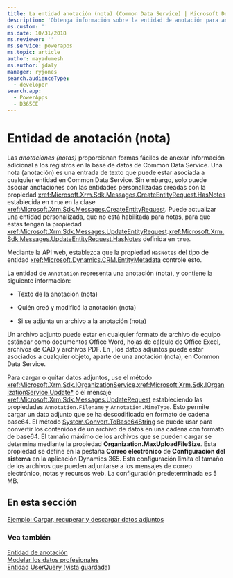 ```yaml
---
title: La entidad anotación (nota) (Common Data Service) | Microsoft Docs
description: 'Obtenga información sobre la entidad de anotación para anexar información adicional a cualquier registro en la base de datos. La entidad de anotación representa una anotación y contiene el texto de la anotación, quién creó y modificó la anotación, y si hay un archivo vinculado a la anotación.'
ms.custom: ''
ms.date: 10/31/2018
ms.reviewer: ''
ms.service: powerapps
ms.topic: article
author: mayadumesh
ms.author: jdaly
manager: ryjones
search.audienceType:
  - developer
search.app:
  - PowerApps
  - D365CE
---
```

# <a name="annotation-note-entity"></a>Entidad de anotación (nota)

Las *anotaciones (notas)* proporcionan formas fáciles de anexar información adicional a los registros en la base de datos de Common Data Service. Una nota (anotación) es una entrada de texto que puede estar asociada a cualquier entidad en Common Data Service. Sin embargo, solo puede asociar anotaciones con las entidades personalizadas creadas con la propiedad <xref:Microsoft.Xrm.Sdk.Messages.CreateEntityRequest.HasNotes> establecida en `true` en la clase <xref:Microsoft.Xrm.Sdk.Messages.CreateEntityRequest>. Puede actualizar una entidad personalizada, que no está habilitada para notas, para que estas tengan la propiedad <xref:Microsoft.Xrm.Sdk.Messages.UpdateEntityRequest>.<xref:Microsoft.Xrm.Sdk.Messages.UpdateEntityRequest.HasNotes> definida en `true`.  

Mediante la API web, establezca que la propiedad `HasNotes` del tipo de entidad <xref:Microsoft.Dynamics.CRM.EntityMetadata> controle esto.
  
 La entidad de `Annotation` representa una anotación (nota), y contiene la siguiente información:  
  
-   Texto de la anotación (nota)  
  
-   Quién creó y modificó la anotación (nota)  
  
-   Si se adjunta un archivo a la anotación (nota)  
  
 Un archivo adjunto puede estar en cualquier formato de archivo de equipo estándar como documentos Office Word, hojas de cálculo de Office Excel, archivos de CAD y archivos PDF. En , los datos adjuntos puede estar asociados a cualquier objeto, aparte de una anotación (nota), en Common Data Service.  
  
 Para cargar o quitar datos adjuntos, use el método <xref:Microsoft.Xrm.Sdk.IOrganizationService>.<xref:Microsoft.Xrm.Sdk.IOrganizationService.Update*> o el mensaje <xref:Microsoft.Xrm.Sdk.Messages.UpdateRequest> estableciendo las propiedades `Annotation.Filename` y `Annotation.MimeType`. Esto permite cargar un dato adjunto que se ha descodificado en formato de cadena base64. El método [System.Convert.ToBase64String](https://msdn.microsoft.com/library/system.convert.tobase64string.aspx) se puede usar para convertir los contenidos de un archivo de datos en una cadena con formato de base64. El tamaño máximo de los archivos que se pueden cargar se determina mediante la propiedad **Organization.MaxUploadFileSize**. Esta propiedad se define en la pestaña **Correo electrónico** de **Configuración del sistema** en la aplicación Dynamics 365. Esta configuración limita el tamaño de los archivos que pueden adjuntarse a los mensajes de correo electrónico, notas y recursos web. La configuración predeterminada es 5 MB.  
  
## <a name="in-this-section"></a>En esta sección  
 [Ejemplo: Cargar, recuperar y descargar datos adjuntos](/dynamics365/customer-engagement/developer/sample-upload-retrieve-download-attachment)  
  
### <a name="see-also"></a>Vea también 
 [Entidad de anotación](reference/entities/annotation.md)   
 [Modelar los datos profesionales](/dynamics365/customer-engagement/developer/model-business-data)   
 [Entidad UserQuery (vista guardada)](/dynamics365/customer-engagement/developer/userquery-saved-view-entity)